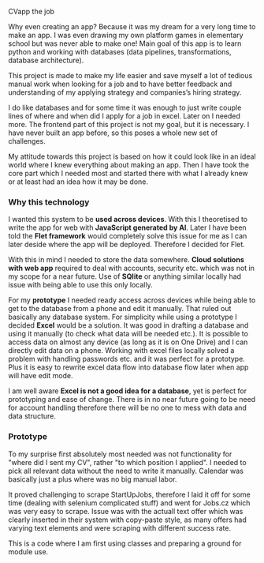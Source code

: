 CVapp the job 

Why even creating an app? Because it was my dream for a very long time to make an app. I was even drawing my own platform games in elementary school but was never able to make one! Main goal of this app is to learn python and working with databases (data pipelines, transformations, database architecture).

This project is made to make my life easier and save myself a lot of tedious manual work when looking for a job and to have better feedback and understanding of my applying strategy and companies’s hiring strategy.

I do like databases and for some time it was enough to just write couple lines of where and when did I apply for a job in excel. Later on I needed more. The frontend part of this project is not my goal, but it is necessary. I have never built an app before, so this poses a whole new set of challenges.

My attitude towards this project is based on how it could look like in an ideal world where I knew everything about making an app. Then I have took the core part which I needed most and started there with what I already knew or at least had an idea how it may be done.

### Why this technology

I wanted this system to be **used across devices**. With this I theoretised to write the app for web with **JavaScript generated by AI**. Later I have been told the **Flet framework** would completely solve this issue for me as I can later deside where the app will be deployed. Therefore I decided for Flet.

With this in mind I needed to store the data somewhere. **Cloud solutions with web app** required to deal with accounts, security etc. which was not in my scope for a near future. Use of **SQlite** or anything similar locally had issue with being able to use this only locally. 

For my **prototype** I needed ready access across devices while being able to get to the database from a phone and edit it manually. That ruled out basically any database system. For simplicity while using a prototype I decided **Excel** would be a solution. It was good in drafting a database and using it manually (to check what data will be needed etc.). It is possible to access data on almost any device (as long as it is on One Drive) and I can directly edit data on a phone. Working with excel files locally solved a problem with handling passwords etc. and it was perfect for a prototype. Plus it is easy to rewrite excel data flow into database flow later when app will have edit mode.

I am well aware **Excel is not a good idea for a database**, yet is perfect for prototyping and ease of change. There is in no near future going to be need for account handling therefore there will be no one to mess with data and data structure.

### Prototype

To my surprise first absolutely most needed was not functionality for "where did I sent my CV", rather "to which position I applied". I needed to pick all relevant data without the need to write it manually. Calendar was basically just a plus where was no big manual labor.

It proved challenging to scrape StartUpJobs, therefore I laid it off for some time (dealing with selenium complicated stuff) and went for Jobs.cz which was very easy to scrape. Issue was with the actuall text offer which was clearly inserted in their system with copy-paste style, as many offers had varying text elements and were scraping with different success rate.

This is a code where I am first using classes and preparing a ground for module use.
